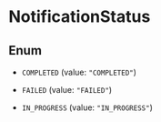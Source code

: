 

# NotificationStatus

## Enum


* `COMPLETED` (value: `"COMPLETED"`)

* `FAILED` (value: `"FAILED"`)

* `IN_PROGRESS` (value: `"IN_PROGRESS"`)



